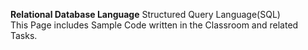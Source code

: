 **Relational Database Language**
Structured Query Language(SQL) <br>
This Page includes Sample Code written in the Classroom and related Tasks.
